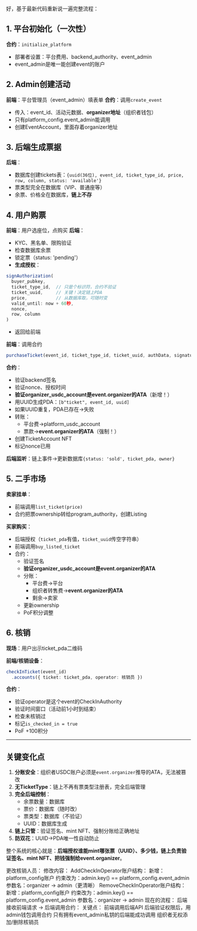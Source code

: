 好，基于最新代码重新说一遍完整流程：

## 1. 平台初始化（一次性）

**合约**：`initialize_platform`
- 部署者设置：平台费用、backend_authority、event_admin
- event_admin是唯一能创建event的账户

## 2. Admin创建活动

**前端**：平台管理员（event_admin）填表单
**合约**：调用`create_event`
- 传入：event_id、活动元数据、**organizer地址**（组织者钱包）
- 只有platform_config.event_admin能调用
- 创建EventAccount，里面存着organizer地址

## 3. 后端生成票据

**后端**：
- 数据库创建tickets表：`{uuid(36位), event_id, ticket_type_id, price, row, column, status: 'available'}`
- 票类型完全在数据库（VIP、普通座等）
- 余票、价格全在数据库，**链上不存**

## 4. 用户购票

**前端**：用户选座位，点购买
**后端**：
- KYC、黑名单、限购验证
- 检查数据库余票
- 锁定票（status: 'pending'）
- **生成授权**：
```typescript
signAuthorization(
  buyer_pubkey,
  ticket_type_id,  // 只是个标识符，合约不验证
  ticket_uuid,     // 关键！决定链上PDA
  price,           // 从数据库取，可随时变
  valid_until: now + 60秒,
  nonce,
  row, column
)
```
- 返回给前端

**前端**：调用合约
```typescript
purchaseTicket(event_id, ticket_type_id, ticket_uuid, authData, signature)
```

**合约**：
- 验证backend签名
- 验证nonce、授权时间
- **验证organizer_usdc_account是event.organizer的ATA**（新增！）
- 用UUID生成PDA：`[b"ticket", event_id, uuid]`
- 如果UUID重复，PDA已存在→失败
- 转账：
  - 平台费→platform_usdc_account
  - 票款→**event.organizer的ATA**（强制！）
- 创建TicketAccount NFT
- 标记nonce已用

**后端监听**：链上事件→更新数据库`{status: 'sold', ticket_pda, owner}`

## 5. 二手市场

**卖家挂单**：
- 前端调用`list_ticket(price)`
- 合约把票ownership转给program_authority，创建Listing

**买家购买**：
- 后端授权（`ticket_pda`有值，`ticket_uuid`传空字符串）
- 前端调用`buy_listed_ticket`
- 合约：
  - 验证签名
  - **验证organizer_usdc_account是event.organizer的ATA**
  - 分账：
    - 平台费→平台
    - 组织者转售费→**event.organizer的ATA**
    - 剩余→卖家
  - 更新ownership
  - PoF积分调整

## 6. 核销

**现场**：用户出示ticket_pda二维码

**前端/核销设备**：
```typescript
checkInTicket(event_id)
  .accounts({ ticket: ticket_pda, operator: 核销员 })
```

**合约**：
- 验证operator是这个event的CheckInAuthority
- 验证时间窗口（活动前1小时到结束）
- 检查未核销过
- 标记`is_checked_in = true`
- PoF +100积分

---

## 关键变化点

1. **分账安全**：组织者USDC账户必须是`event.organizer`推导的ATA，无法被篡改
2. **无TicketType**：链上不再有票类型注册表，完全后端管理
3. **完全后端控制**：
   - 余票数量：数据库
   - 票价：数据库（随时改）
   - 票类型：数据库（不验证）
   - UUID：数据库生成
4. **链上只管**：验证签名、mint NFT、强制分账给正确地址
5. **防双花**：UUID→PDA唯一性自动防止

整个系统的核心就是：**后端授权谁能mint哪张票（UUID）、多少钱，链上负责验证签名、mint NFT、把钱强制给event.organizer**。

更改核销人员：
修改内容：
AddCheckInOperator账户结构：
新增：platform_config账户
约束改为：admin.key() == platform_config.event_admin
参数名：organizer → admin（更清晰）
RemoveCheckInOperator账户结构：
新增：platform_config账户
约束改为：admin.key() == platform_config.event_admin
参数名：organizer → admin
现在的流程：
后端接收前端请求 → 后端调用合约：
关键点：
前端调用后端API
后端验证权限后，用admin钱包调用合约
只有拥有event_admin私钥的后端能成功调用
组织者无权添加/删除核销员